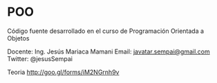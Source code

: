 # POO
Código fuente desarrollado en el curso de Programación Orientada a Objetos

Docente: Ing. Jesús Mariaca Mamani
Email: javatar.sempai@gmail.com
Twitter: @jesusSempai


Teoria
http://goo.gl/forms/iM2NGrnh9v
